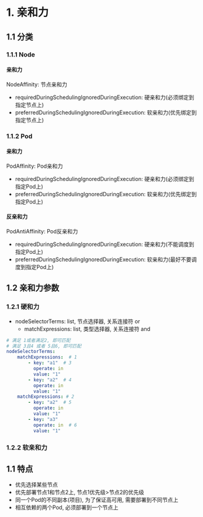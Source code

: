 # 1. 亲和力

## 1.1 分类

### 1.1.1 Node

#### 亲和力

NodeAffinity: 节点亲和力

* requiredDuringSchedulingIgnoredDuringExecution: 硬亲和力(必须绑定到指定节点上)
* preferredDuringSchedulingIgnoredDuringExecution: 软亲和力(优先绑定到指定节点上)

### 1.1.2 Pod

#### 亲和力

PodAffinity: Pod亲和力

* requiredDuringSchedulingIgnoredDuringExecution: 硬亲和力(必须绑定到指定Pod上)
* preferredDuringSchedulingIgnoredDuringExecution: 软亲和力(优先绑定到指定Pod上)

#### 反亲和力

PodAntiAffinity: Pod反亲和力

* requiredDuringSchedulingIgnoredDuringExecution: 硬亲和力(不能调度到指定Pod上)
* preferredDuringSchedulingIgnoredDuringExecution: 软亲和力(最好不要调度到指定Pod上)



## 1.2 亲和力参数

### 1.2.1 硬和力

* nodeSelectorTerms: list, 节点选择器, 关系连接符 or
  * matchExpressions: list, 类型选择器, 关系连接符 and

```yaml
# 满足 1或者满足2, 即可匹配
# 满足 3且4 或者 5且6, 即可匹配
nodeSelectorTerms:
	matchExpressions:  # 1
		- key: "a1"  # 3
		  operate: in
		  value: "1"
		- key: "a2"  # 4
		  operate: in
		  value: "1"
	matchExpressions: # 2
		- key: "a2"  # 5
		  operate: in
		  value: "1"
		- key: "a3"
		  operate: in  # 6
		  value: "1"
```

### 1.2.2 软亲和力



## 1.1 特点

* 优先选择某些节点
* 优先部署节点1和节点2上, 节点1优先级>节点2的优先级
* 同一个Pod的不同副本(项目), 为了保证高可用, 需要部署到不同节点上
* 相互依赖的两个Pod, 必须部署到一个节点上